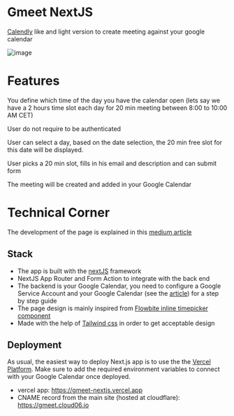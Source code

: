 # Gmeet NextJS
[Calendly](https://calendly.com/) like and light version to create meeting against your google calendar

![image](https://github.com/user-attachments/assets/60554b35-51a1-473b-941d-a874b7b5ba22)

# Features
You define which time of the day you have the calendar open (lets say we have a 2 hours time slot each day for 20 min meeting between 8:00 to 10:00 AM CET)

User do not require to be authenticated

User can select a day, based on the date selection, the 20 min free slot for this date will be displayed.

User picks a 20 min slot, fills in his email and description and can submit form

The meeting will be created and added in your Google Calendar


# Technical Corner

The development of the page is explained in this [medium article](https://medium.com/@frederic.henri/nextjs-application-to-manage-your-google-calendar-and-your-invites-28dce1707b24)

## Stack

- The app is built with the [nextJS](https://nextjs.org/) framework
- NextJS App Router and Form Action to integrate with the back end
- The backend is your Google Calendar, you need to configure a Google Service Account and your Google Calendar (see the [article](https://medium.com/@frederic.henri/step-by-step-guide-to-create-google-service-account-f8237a02f9a4)) for a step by step guide
- The page design is mainly inspired from [Flowbite inline timepicker component](https://flowbite.com/docs/forms/timepicker/#inline-timepicker-buttons)
- Made with the help of [Tailwind css](https://tailwindcss.com/) in order to get acceptable design


## Deployment

As usual, the easiest way to deploy Next.js app is to use the the [Vercel Platform](https://vercel.com/new). Make sure to add the required environment variables to connect with your Google Calendar once deployed.

- vercel app: https://gmeet-nextjs.vercel.app
- CNAME record from the main site (hosted at cloudflare): https://gmeet.cloud06.io


